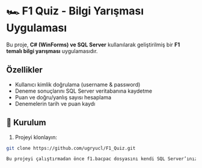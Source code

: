 # 🏎️ F1 Quiz - Bilgi Yarışması Uygulaması

Bu proje, **C# (WinForms) ve SQL Server** kullanılarak geliştirilmiş bir **F1 temalı bilgi yarışması** uygulamasıdır.  

## Özellikler
- Kullanıcı kimlik doğrulama (username & password)  
- Deneme sonuçlarını SQL Server veritabanına kaydetme  
- Puan ve doğru/yanlış sayısı hesaplama  
- Denemelerin tarih ve puan kaydı  

## 💾 Kurulum
1. Projeyi klonlayın:  
```bash
git clone https://github.com/ugryucl/F1_Quiz.git

Bu projeyi çalıştırmadan önce f1.bacpac dosyasını kendi SQL Server’ınıza import edin ve visual studio içerisinde sql connection'ı kendi bilgisayarınıza göre ayarlayın.
